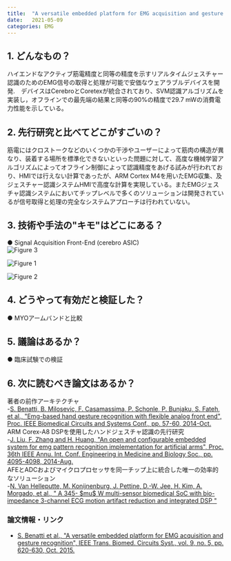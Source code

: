 ```yaml
---
title:  "A versatile embedded platform for EMG acquisition and gesture recognition"
date:   2021-05-09
categories: EMG
---
```


## 1. どんなもの？
ハイエンドなアクティブ筋電精度と同等の精度を示すリアルタイムジェスチャー認識のためのEMG信号の取得と処理が可能で安価なウェアラブルデバイスを開発.　デバイスはCerebroとCoretexが統合されており、SVM認識アルゴリズムを実装し，オフラインでの最先端の結果と同等の90%の精度で29.7 mWの消費電力性能を示している。

## 2. 先行研究と比べてどこがすごいの？
筋電にはクロストークなどのいくつかの干渉やユーザーによって筋肉の構造が異なり、装着する場所を標準化できないといった問題に対して、高度な機械学習アルゴリズムによってオフライン制御によって認識精度をあげる試みが行われており、HMIでは行えない計算であったが、ARM Cortex M4を用いたEMG収集、及ジェスチャー認識システムHMIで高度な計算を実現している。またEMGジェスチャ認識システムにおいてチップレベルで多くのソリューションは開発されているが信号取得と処理の完全なシステムアプローチは行われていない。
　　
## 3. 技術や手法の"キモ"はどこにある？
 ● Signal Acquisition Front-End (cerebro ASIC)  
 ![Figure 3](https://ieeexplore.ieee.org/mediastore_new/IEEE/content/media/4156126/7337496/7303979/7303979-fig-2-source-large.gif)  


 ![Figure 1](https://ieeexplore.ieee.org/mediastore_new/IEEE/content/media/4156126/7337496/7303979/7303979-fig-1-source-large.gif)  
 
 ![Figure 2](https://ieeexplore.ieee.org/mediastore_new/IEEE/content/media/4156126/7337496/7303979/7303979-fig-3-source-large.gif)  

## 4. どうやって有効だと検証した？
 ● MYOアームバンドと比較  

## 5. 議論はあるか？
 ● 臨床試験での検証  
## 6. 次に読むべき論文はあるか？
 著者の前作アーキテクチャ  
 -[S. Benatti, B. Milosevic, F. Casamassima, P. Schonle, P. Bunjaku, S. Fateh, et al., "Emg-based hand gesture recognition with flexible analog front end", Proc. IEEE Biomedical Circuits and Systems Conf., pp. 57-60, 2014-Oct.](https://ieeexplore.ieee.org/document/6981644)  
 ARM Corex-A8 DSPを使用したハンドジェスチャ認識の先行研究  
 -[J. Liu, F. Zhang and H. Huang, "An open and configurable embedded system for emg pattern recognition implementation for artificial arms", Proc. 36th IEEE Annu. Int. Conf. Engineering in Medicine and Biology Soc., pp. 4095-4098, 2014-Aug.](https://pubmed.ncbi.nlm.nih.gov/25570892/)  
 AFEとADCおよびマイクロプロセッサを同一チップ上に統合した唯一の効率的なソリューション  
 -[N. Van Helleputte, M. Konijnenburg, J. Pettine, D.-W. Jee, H. Kim, A. Morgado, et al., " A 345- \$mu\$ W multi-sensor biomedical SoC with bio-impedance 3-channel ECG motion artifact reduction and integrated DSP "](https://ieeexplore.ieee.org/document/6923499)
### 論文情報・リンク

- [S. Benatti et al., "A versatile embedded platform for EMG acquisition and gesture recognition", IEEE Trans. Biomed. Circuits Syst., vol. 9, no. 5, pp. 620-630, Oct. 2015.](https://ieeexplore.ieee.org/document/7303979)
